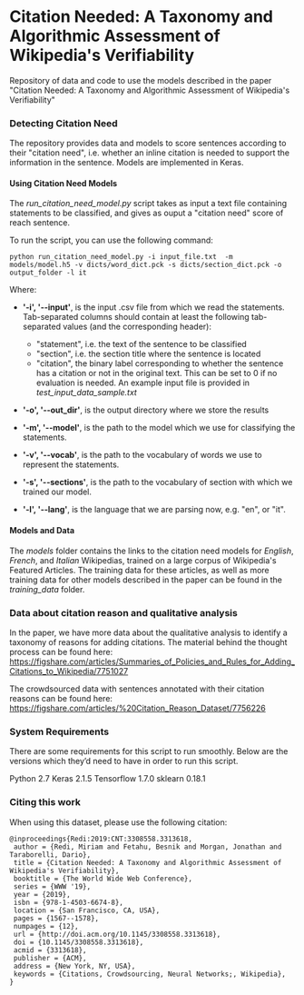 # Citation Needed: A Taxonomy and Algorithmic Assessment of Wikipedia's Verifiability
Repository of data and code to use the models described in the paper "Citation Needed: A Taxonomy and Algorithmic Assessment of Wikipedia's Verifiability"

### Detecting Citation Need
The repository provides data and models to score sentences according to their "citation need", i.e. whether an inline citation is needed to support the information in the sentence. Models are implemented in Keras.

#### Using Citation Need Models
The *run_citation_need_model.py* script takes as input a text file containing statements to be classified, and gives as ouput a "citation need" score of reach sentence.

To run the script, you can use the following command:
```
python run_citation_need_model.py -i input_file.txt  -m models/model.h5 -v dicts/word_dict.pck -s dicts/section_dict.pck -o output_folder -l it
```

Where:
- **'-i', '--input'**, is the input .csv file from which we read the statements. Tab-separated columns should contain at least the following tab-separated values (and the corresponding header): 
  - "statement", i.e. the text of the sentence to be classified
  - "section", i.e. the section title where the sentence is located
  - "citation", the binary label corresponding to whether the sentence has a citation or not in the original text. This can be set to 0 if no evaluation is needed. 
An example input file is provided in *test_input_data_sample.txt*

- **'-o', '--out_dir'**, is the output directory where we store the results
- **'-m', '--model'**, is the path to the model which we use for classifying the statements.
- **'-v', '--vocab'**, is the path to the vocabulary of words we use to represent the statements.
- **'-s', '--sections'**, is the path to the vocabulary of section with which we trained our model.
- **'-l', '--lang'**, is the language that we are parsing now, e.g. "en", or "it".



#### Models and Data
The _models_ folder contains the links to the citation need models for _English_, _French_, and _Italian_ Wikipedias, trained on a large corpus of Wikipedia's Featured Articles. The training data for these articles, as well as more training data for other models described in the paper can be found in the _training_data_ folder.

### Data about citation reason and qualitative analysis
In the paper, we have more data about the qualitative analysis to identify a taxonomy of reasons for adding citations.
The material behind the thought process can be found here: https://figshare.com/articles/Summaries_of_Policies_and_Rules_for_Adding_Citations_to_Wikipedia/7751027

The crowdsourced data with sentences annotated with their citation reasons can be found here: https://figshare.com/articles/%20Citation_Reason_Dataset/7756226

### System Requirements
There are some requirements for this script to run smoothly. Below are the versions which they’d need to have in order to run this script.  

Python 2.7 
Keras 2.1.5
Tensorflow 1.7.0
sklearn 0.18.1

### Citing this work
When using this dataset, please use the following citation:

```
@inproceedings{Redi:2019:CNT:3308558.3313618,
 author = {Redi, Miriam and Fetahu, Besnik and Morgan, Jonathan and Taraborelli, Dario},
 title = {Citation Needed: A Taxonomy and Algorithmic Assessment of Wikipedia's Verifiability},
 booktitle = {The World Wide Web Conference},
 series = {WWW '19},
 year = {2019},
 isbn = {978-1-4503-6674-8},
 location = {San Francisco, CA, USA},
 pages = {1567--1578},
 numpages = {12},
 url = {http://doi.acm.org/10.1145/3308558.3313618},
 doi = {10.1145/3308558.3313618},
 acmid = {3313618},
 publisher = {ACM},
 address = {New York, NY, USA},
 keywords = {Citations, Crowdsourcing, Neural Networks;, Wikipedia},
} 
```

